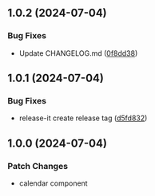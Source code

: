 

## 1.0.2 (2024-07-04)


### Bug Fixes

* Update CHANGELOG.md ([0f8dd38](https://github.com/yunchanpark/react-native-calendar/commit/0f8dd383da22f57f3bf253594021da38b34c2955))

## 1.0.1 (2024-07-04)


### Bug Fixes

* release-it create release tag ([d5fd832](https://github.com/yunchanpark/react-native-calendar/commit/d5fd83298ad11b7bfb68cb5c9550ccff4a4b11dc))

## 1.0.0 (2024-07-04)

### Patch Changes

-   calendar component
